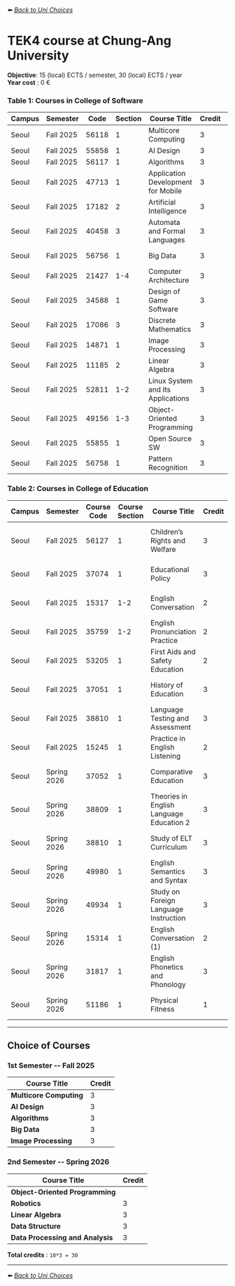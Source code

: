 ⬅️ *[ Back to Uni Choices](./README.md)*

# TEK4 course at Chung-Ang University

**Objective**: 15 (local) ECTS / semester, 30 (local) ECTS / year <br />
**Year cost** : 0 €  

### Table 1: Courses in College of Software

| Campus | Semester   | Code  | Section | Course Title                           | Credit | Department          |
|--------|------------|-------|---------|----------------------------------------|--------|---------------------|
| Seoul  | Fall 2025  | 56118 | 1       | Multicore Computing                    | 3      | School of AI        |
| Seoul  | Fall 2025  | 55858 | 1       | AI Design                              | 3      | School of AI        |
| Seoul  | Fall 2025  | 56117 | 1       | Algorithms                             | 3      | School of AI        |
| Seoul  | Fall 2025  | 47713 | 1       | Application Development for Mobile     | 3      | School of Software  |
| Seoul  | Fall 2025  | 17182 | 2       | Artificial Intelligence                | 3      | School of Software  |
| Seoul  | Fall 2025  | 40458 | 3       | Automata and Formal Languages          | 3      | School of AI        |
| Seoul  | Fall 2025  | 56756 | 1       | Big Data                               | 3      | School of Software  |
| Seoul  | Fall 2025  | 21427 | 1-4     | Computer Architecture                  | 3      | School of Software  |
| Seoul  | Fall 2025  | 34588 | 1       | Design of Game Software                | 3      | School of Software  |
| Seoul  | Fall 2025  | 17086 | 3       | Discrete Mathematics                   | 3      | School of Software  |
| Seoul  | Fall 2025  | 14871 | 1       | Image Processing                       | 3      | School of Software  |
| Seoul  | Fall 2025  | 11185 | 2       | Linear Algebra                         | 3      | School of Software  |
| Seoul  | Fall 2025  | 52811 | 1-2     | Linux System and Its Applications      | 3      | School of Software  |
| Seoul  | Fall 2025  | 49156 | 1-3     | Object-Oriented Programming            | 3      | School of Software  |
| Seoul  | Fall 2025  | 55855 | 1       | Open Source SW                         | 3      | School of AI        |
| Seoul  | Fall 2025  | 56758 | 1       | Pattern Recognition                    | 3      | School of AI        |

### Table 2: Courses in College of Education

| Campus | Semester   | Course Code | Course Section | Course Title                                | Credit | Department                   |
|--------|------------|-------------|----------------|---------------------------------------------|--------|------------------------------|
| Seoul  | Fall 2025  | 56127       | 1              | Children’s Rights and Welfare               | 3      | Department of Early Childhood Education |
| Seoul  | Fall 2025  | 37074       | 1              | Educational Policy                          | 3      | Department of Education                 |
| Seoul  | Fall 2025  | 15317       | 1-2            | English Conversation                        | 2      | Department of English Education         |
| Seoul  | Fall 2025  | 35759       | 1-2            | English Pronunciation Practice              | 2      | Department of English Education         |
| Seoul  | Fall 2025  | 53205       | 1              | First Aids and Safety Education             | 2      | Department of Physical Education        |
| Seoul  | Fall 2025  | 37051       | 1              | History of Education                        | 3      | Department of Education                 |
| Seoul  | Fall 2025  | 38810       | 1              | Language Testing and Assessment             | 3      | Department of English Education         |
| Seoul  | Fall 2025  | 15245       | 1              | Practice in English Listening               | 2      | Department of English Education         |
| Seoul  | Spring 2026| 37052       | 1              | Comparative Education                       | 3      | Department of Education                 |
| Seoul  | Spring 2026| 38809       | 1              | Theories in English Language Education 2    | 3      | Department of English Education         |
| Seoul  | Spring 2026| 38810       | 1              | Study of ELT Curriculum                     | 3      | Department of English Education         |
| Seoul  | Spring 2026| 49980       | 1              | English Semantics and Syntax                | 3      | Department of English Education         |
| Seoul  | Spring 2026| 49934       | 1              | Study on Foreign Language Instruction       | 3      | Department of English Education         |
| Seoul  | Spring 2026| 15314       | 1              | English Conversation (1)                    | 2      | Department of English Education         |
| Seoul  | Spring 2026| 31817       | 1              | English Phonetics and Phonology             | 3      | Department of English Education         |
| Seoul  | Spring 2026| 51186       | 1              | Physical Fitness                            | 1      | Department of Physical Education        |

---

## Choice of Courses

### 1st Semester -- Fall 2025

| Course Title            | Credit | 
|-------------------------|--------|
| **Multicore Computing** | 3 | 
| **AI Design** | 3 |
| **Algorithms** | 3 |
| **Big Data** | 3 |
| **Image Processing** | 3 | 

### 2nd Semester -- Spring 2026

| Course Title                  | Credit |
|-------------------------------|--------|
| **Object-Oriented Programming**|
| **Robotics** | 3 |
| **Linear Algebra** | 3 |
| **Data Structure** | 3 |
| **Data Processing and Analysis** | 3 |

**Total credits** : `10*3 = 30`<br />

---

⬅️ *[ Back to Uni Choices](./README.md)*
